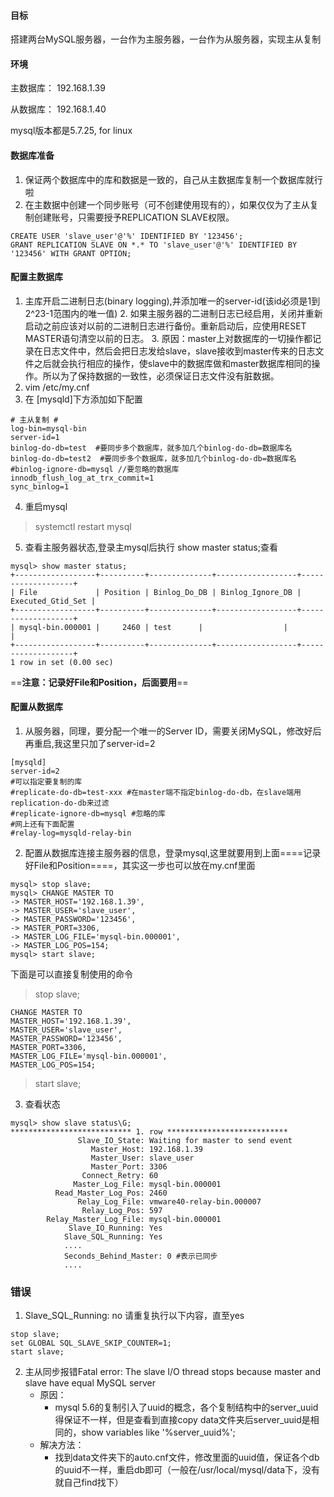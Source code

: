 #### 目标
搭建两台MySQL服务器，一台作为主服务器，一台作为从服务器，实现主从复制
#### 环境
主数据库： 192.168.1.39

从数据库： 192.168.1.40

mysql版本都是5.7.25, for linux
#### 数据库准备
1. 保证两个数据库中的库和数据是一致的，自己从主数据库复制一个数据库就行啦
2. 在主数据中创建一个同步账号（可不创建使用现有的），如果仅仅为了主从复制创建账号，只需要授予REPLICATION SLAVE权限。
```Mysql
CREATE USER 'slave_user'@'%' IDENTIFIED BY '123456';
GRANT REPLICATION SLAVE ON *.* TO 'slave_user'@'%' IDENTIFIED BY '123456' WITH GRANT OPTION;
```
#### 配置主数据库
1. 主库开启二进制日志(binary logging),并添加唯一的server-id(该id必须是1到2^23-1范围内的唯一值)
    2. 如果主服务器的二进制日志已经启用，关闭并重新启动之前应该对以前的二进制日志进行备份。重新启动后，应使用RESET MASTER语句清空以前的日志。 
    3. 原因：master上对数据库的一切操作都记录在日志文件中，然后会把日志发给slave，slave接收到master传来的日志文 件之后就会执行相应的操作，使slave中的数据库做和master数据库相同的操作。所以为了保持数据的一致性，必须保证日志文件没有脏数据。
4. vim /etc/my.cnf
5. 在 [mysqld]下方添加如下配置
```
# 主从复制 #
log-bin=mysql-bin
server-id=1
binlog-do-db=test  #要同步多个数据库，就多加几个binlog-do-db=数据库名 
binlog-do-db=test2  #要同步多个数据库，就多加几个binlog-do-db=数据库名 
#binlog-ignore-db=mysql //要忽略的数据库
innodb_flush_log_at_trx_commit=1
sync_binlog=1
```
4. 重启mysql      

> systemctl restart mysql

5. 查看主服务器状态,登录主mysql后执行  show master status;查看


```
mysql> show master status;
+------------------+----------+--------------+------------------+-------------------+
| File             | Position | Binlog_Do_DB | Binlog_Ignore_DB | Executed_Gtid_Set |
+------------------+----------+--------------+------------------+-------------------+
| mysql-bin.000001 |     2460 | test      |                  |                   |
+------------------+----------+--------------+------------------+-------------------+
1 row in set (0.00 sec)

```
==**注意：记录好File和Position，后面要用**==

#### 配置从数据库
1. 从服务器，同理，要分配一个唯一的Server ID，需要关闭MySQL，修改好后再重启,我这里只加了server-id=2

```
[mysqld]
server-id=2
#可以指定要复制的库
#replicate-do-db=test-xxx #在master端不指定binlog-do-db，在slave端用replication-do-db来过滤
#replicate-ignore-db=mysql #忽略的库
#网上还有下面配置
#relay-log=mysqld-relay-bin
```

2. 配置从数据库连接主服务器的信息，登录mysql,这里就要用到上面====记录好File和Position====，其实这一步也可以放在my.cnf里面

```
mysql> stop slave;
mysql> CHANGE MASTER TO
-> MASTER_HOST='192.168.1.39',
-> MASTER_USER='slave_user',
-> MASTER_PASSWORD='123456',
-> MASTER_PORT=3306,
-> MASTER_LOG_FILE='mysql-bin.000001',
-> MASTER_LOG_POS=154;
mysql> start slave;
```
下面是可以直接复制使用的命令

>  stop slave;

```
CHANGE MASTER TO
MASTER_HOST='192.168.1.39',
MASTER_USER='slave_user',
MASTER_PASSWORD='123456',
MASTER_PORT=3306,
MASTER_LOG_FILE='mysql-bin.000001',
MASTER_LOG_POS=154;
```

> start slave;

3. 查看状态
```
mysql> show slave status\G;
*************************** 1. row ***************************
               Slave_IO_State: Waiting for master to send event
                  Master_Host: 192.168.1.39
                  Master_User: slave_user
                  Master_Port: 3306
                Connect_Retry: 60
              Master_Log_File: mysql-bin.000001
          Read_Master_Log_Pos: 2460
               Relay_Log_File: vmware40-relay-bin.000007
                Relay_Log_Pos: 597
        Relay_Master_Log_File: mysql-bin.000001
             Slave_IO_Running: Yes
            Slave_SQL_Running: Yes
            ....
            Seconds_Behind_Master: 0 #表示已同步
            ....

```

### 错误
1. Slave_SQL_Running: no 请重复执行以下内容，直至yes

```
stop slave;
set GLOBAL SQL_SLAVE_SKIP_COUNTER=1;
start slave;

```
2. 主从同步报错Fatal error: The slave I/O thread stops because master and slave have equal MySQL server
    - 原因：
        - mysql 5.6的复制引入了uuid的概念，各个复制结构中的server_uuid得保证不一样，但是查看到直接copy  data文件夹后server_uuid是相同的，show variables like '%server_uuid%'; 
    - 解决方法：
        - 找到data文件夹下的auto.cnf文件，修改里面的uuid值，保证各个db的uuid不一样，重启db即可（一般在/usr/local/mysql/data下，没有就自己find找下）



